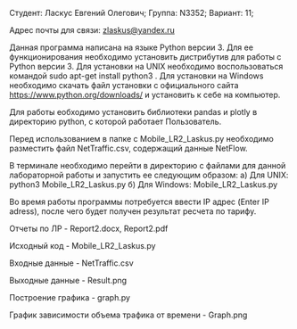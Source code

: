 Студент: Ласкус Евгений Олегович; Группа: N3352; Вариант: 11;

Адрес почты для связи: zlaskus@yandex.ru

Данная программа написана на языке Python версии 3. Для ее функционирования необходимо установить дистрибутив для работы с Python версии 3. Для установки на UNIX необходимо воспользоваться командой sudo apt-get install python3 . Для установки на Windows необходимо скачать файл установки с официального сайта https://www.python.org/downloads/ и установить к себе на компьютер.

Для работы еобходимо установить библиотеки pandas и plotly в директорию python, с которой работает Пользователь.

Перед использованием в папке с Mobile_LR2_Laskus.py необходимо разместить файл NetTraffic.csv, содержащий данные NetFlow.

В терминале необходимо перейти в директорию с файлами для данной лабораторной работы и запустить ее следующим образом: а) Для UNIX: python3 Mobile_LR2_Laskus.py б) Для Windows: Mobile_LR2_Laskus.py

Во время работы программы потребуется ввести IP адрес (Enter IP adress), после чего будет получен результат ресчета по тарифу.

Отчеты по ЛР - Report2.docx, Report2.pdf

Исходный код - Mobile_LR2_Laskus.py

Входные данные - NetTraffic.csv

Выходные данные - Result.png

Построение графика - graph.py

График зависимости объема трафика от времени - Graph.png

